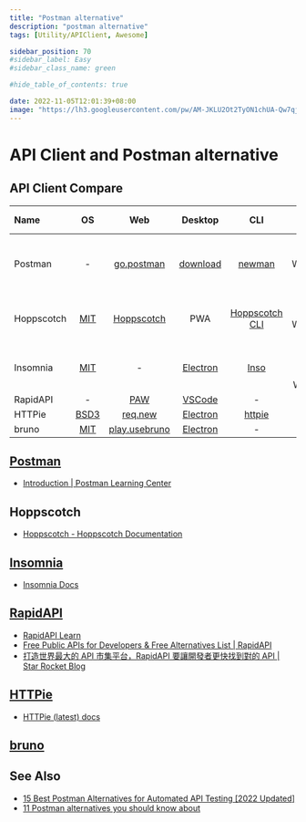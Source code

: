 ```yaml
---
title: "Postman alternative"
description: "postman alternative"
tags: [Utility/APIClient, Awesome]

sidebar_position: 70
#sidebar_label: Easy
#sidebar_class_name: green

#hide_table_of_contents: true

date: 2022-11-05T12:01:39+08:00
image: "https://lh3.googleusercontent.com/pw/AM-JKLU2Ot2TyON1chUA-Qw7qj-OQSRMYNin7jsJsUa3E_jwqq1JbwTZZckUtJmNZmqxY5M4egm-ryt4g3Ope_0EqHBrCDSEHmcy-goHRzWh-ZgguUoy1XKpyS1DNx8aV92vAkAM0zZOW6EZR4KS3W1DClQKhw=w800-no?authuser=0"
---
```


API Client and Postman alternative
==================================

API Client Compare
------------------

| Name       |            OS            |             Web             |           Desktop           |               CLI               |             API Support              | Collaboration | ...                          |
| :--------- | :----------------------: | :-------------------------: | :-------------------------: | :-----------------------------: | :----------------------------------: | :------------ | :--------------------------- |
| Postman    |            -             |  [go.postman][postmanweb]   | [download][postmandesktop]  |      [newman][postmancli]       | REST, GraphQL, WebSocket, gRPC, SOAP | Free for 3    | -                            |
| Hoppscotch | [MIT][hoppscotchlicense] | [Hoppscotch][hoppscotchweb] |             PWA             | [Hoppscotch CLI][hoppscotchcli] |    REST, GraphQL, WebSocket, MQTT    | unlimited     | -                            |
| Insomnia   |  [MIT][insomnialicense]  |              -              | [Electron][insomniadesktop] |       [Inso][insomniacli]       |    REST, gRPC, GraphQL, WebSocket    | paid          | [Plugin Hub][insomniaplugin] |
| RapidAPI   |            -             |     [PAW][rapidapiweb]      |    [VSCode][rapidvscode]    |                -                |                  -                   | -             | -                            |
| HTTPie     |  [BSD3][httpielicense]   |    [req.new][httpieweb]     |  [Electron][httpiedesktop]  |       [httpie][httpiecli]       |                  -                   | -             | -                            |
| bruno      |    [MIT][brunolicnse]    |  [play.usebruno][brunoweb]  |  [Electron][brunodesktop]   |                -                |                  -                   | -             | -                            |



[Postman](https://www.postman.com)
----------------------------------

- [Introduction | Postman Learning Center](https://learning.postman.com/docs/getting-started/introduction/)

[postmanweb]: https://go.postman.co/home
[postmandesktop]: https://www.postman.com/downloads/
[postmancli]: https://github.com/postmanlabs/newman



Hoppscotch
----------

- [Hoppscotch - Hoppscotch Documentation](https://docs.hoppscotch.io/)

[hoppscotchlicense]: https://github.com/hoppscotch/hoppscotch
[hoppscotchweb]: https://hoppscotch.io
[hoppscotchcli]: https://docs.hoppscotch.io/cli



[Insomnia](https://insomnia.rest/)
----------------------------------

- [Insomnia Docs](https://docs.insomnia.rest/)

[insomnialicense]: https://github.com/Kong/insomnia
[insomniadesktop]: https://insomnia.rest/download
[insomniacli]: https://insomnia.rest/products/inso
[insomniaplugin]: https://insomnia.rest/plugins



[RapidAPI](https://paw.app/signup)
----------------------------------

- [RapidAPI Learn](https://rapidapi.com/learn)
- [Free Public APIs for Developers & Free Alternatives List | RapidAPI](https://rapidapi.com/collection/list-of-free-apis)
- [打造世界最大的 API 市集平台，RapidAPI 要讓開發者更快找到對的 API | Star Rocket Blog](https://blog.starrocket.io/posts/rapidapi-the-largest-api-marketplace-lets-developers-find-the-right-api/)

[rapidapiweb]: https://paw.app/
[rapidvscode]: https://rapidapi.com/guides/a-deep-dive-into-rapidapi-client-for-vs-code



[HTTPie](https://httpie.io/)
----------------------------

- [HTTPie (latest) docs](https://httpie.io/docs/cli)

[httpielicense]: https://github.com/httpie/httpie
[httpieweb]: https://httpie.io/app
[httpiedesktop]: https://httpie.io/product
[httpiecli]: https://httpie.io/cli



[bruno](https://www.usebruno.com/)
----------------------------------

[brunolicnse]: https://github.com/usebruno/bruno
[brunoweb]: https://play.usebruno.com/
[brunodesktop]: https://www.usebruno.com/downloads



See Also
--------

- [15 Best Postman Alternatives for Automated API Testing [2022 Updated]](https://testsigma.com/blog/postman-alternatives/)
- [11 Postman alternatives you should know about](https://testfully.io/blog/top-5-postman-alternatives/)

